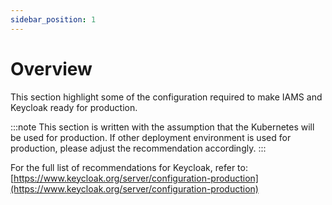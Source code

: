 ```yaml
---
sidebar_position: 1
---
```

# Overview

This section highlight some of the configuration required to make IAMS and Keycloak ready for production. 

:::note
This section is written with the assumption that the Kubernetes will be used for production.
If other deployment environment is used for production, please adjust the recommendation accordingly.
:::  

For the full list of recommendations for Keycloak, refer to:
[https://www.keycloak.org/server/configuration-production](https://www.keycloak.org/server/configuration-production)


